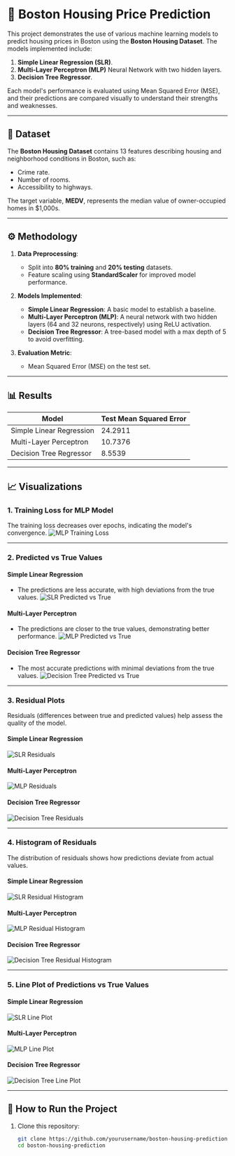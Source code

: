 # 🏡 Boston Housing Price Prediction

This project demonstrates the use of various machine learning models to predict housing prices in Boston using the **Boston Housing Dataset**. The models implemented include:

1. **Simple Linear Regression (SLR)**.
2. **Multi-Layer Perceptron (MLP)** Neural Network with two hidden layers.
3. **Decision Tree Regressor**.

Each model's performance is evaluated using Mean Squared Error (MSE), and their predictions are compared visually to understand their strengths and weaknesses.

---

## 📂 Dataset

The **Boston Housing Dataset** contains 13 features describing housing and neighborhood conditions in Boston, such as:
- Crime rate.
- Number of rooms.
- Accessibility to highways.

The target variable, **MEDV**, represents the median value of owner-occupied homes in $1,000s.

---

## ⚙️ Methodology

1. **Data Preprocessing**:
   - Split into **80% training** and **20% testing** datasets.
   - Feature scaling using **StandardScaler** for improved model performance.

2. **Models Implemented**:
   - **Simple Linear Regression**: A basic model to establish a baseline.
   - **Multi-Layer Perceptron (MLP)**: A neural network with two hidden layers (64 and 32 neurons, respectively) using ReLU activation.
   - **Decision Tree Regressor**: A tree-based model with a max depth of 5 to avoid overfitting.

3. **Evaluation Metric**:
   - Mean Squared Error (MSE) on the test set.

---

## 📊 Results

| Model                 | Test Mean Squared Error |
|-----------------------|-------------------------|
| Simple Linear Regression | 24.2911               |
| Multi-Layer Perceptron  | 10.7376               |
| Decision Tree Regressor  | 8.5539                |

---

## 📈 Visualizations

### 1. Training Loss for MLP Model
The training loss decreases over epochs, indicating the model's convergence.
![MLP Training Loss](./path-to-mlp-loss.png)

---

### 2. Predicted vs True Values

#### **Simple Linear Regression**
- The predictions are less accurate, with high deviations from the true values.
![SLR Predicted vs True](./path-to-slr-scatter.png)

#### **Multi-Layer Perceptron**
- The predictions are closer to the true values, demonstrating better performance.
![MLP Predicted vs True](./path-to-mlp-scatter.png)

#### **Decision Tree Regressor**
- The most accurate predictions with minimal deviations from the true values.
![Decision Tree Predicted vs True](./path-to-dt-scatter.png)

---

### 3. Residual Plots

Residuals (differences between true and predicted values) help assess the quality of the model.

#### **Simple Linear Regression**
![SLR Residuals](./path-to-slr-residuals.png)

#### **Multi-Layer Perceptron**
![MLP Residuals](./path-to-mlp-residuals.png)

#### **Decision Tree Regressor**
![Decision Tree Residuals](./path-to-dt-residuals.png)

---

### 4. Histogram of Residuals

The distribution of residuals shows how predictions deviate from actual values.

#### **Simple Linear Regression**
![SLR Residual Histogram](./path-to-slr-histogram.png)

#### **Multi-Layer Perceptron**
![MLP Residual Histogram](./path-to-mlp-histogram.png)

#### **Decision Tree Regressor**
![Decision Tree Residual Histogram](./path-to-dt-histogram.png)

---

### 5. Line Plot of Predictions vs True Values

#### **Simple Linear Regression**
![SLR Line Plot](./path-to-slr-line.png)

#### **Multi-Layer Perceptron**
![MLP Line Plot](./path-to-mlp-line.png)

#### **Decision Tree Regressor**
![Decision Tree Line Plot](./path-to-dt-line.png)

---

## 🧪 How to Run the Project

1. Clone this repository:
   ```bash
   git clone https://github.com/yourusername/boston-housing-prediction.git
   cd boston-housing-prediction
